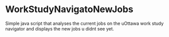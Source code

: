 # WorkStudyNavigatoNewJobs
Simple java script that analyses the current jobs on the uOttawa work study navigator and displays the new jobs u didnt see yet.
